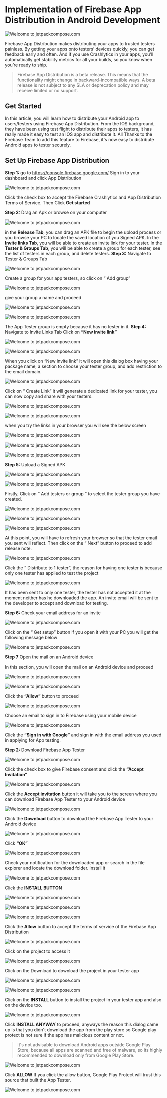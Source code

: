 # Implementation of Firebase App Distribution in Android Development

![Welcome to jetpackcompose.com](https://miro.medium.com/max/1400/1*2H2wzDBa6mzBaPN5DpcQ_g.jpeg)

Firebase App Distribution makes distributing your apps to trusted testers painless. By getting your apps onto testers’ devices quickly, you can get feedback early and often. And if you use Crashlytics in your apps, you’ll automatically get stability metrics for all your builds, so you know when you’re ready to ship.

> Firebase App Distribution is a beta release. This means that the functionality might change in backward-incompatible ways. A beta release is not subject to any SLA or deprecation policy and may receive limited or no support.

## Get Started

In this article, you will learn how to distribute your Android app to users/testers using Firebase App Distribution.
From the IOS background, they have been using test flight to distribute their apps to testers, it has really made it easy to test an IOS app and distribute it.
All Thanks to the Firebase Team to add this feature to Firebase, it's now easy to distribute Android apps to tester securely.

## Set Up Firebase App Distribution

**Step 1:** go to https://console.firebase.google.com/
Sign in to your dashboard and click App Distribution

![Welcome to jetpackcompose.com](https://miro.medium.com/max/1400/1*vlzSIezBQLubi7msJQr_iw.png)

Click the check box to accept the Firebase Crashlytics and App Distribution Terms of Service.
Then Click **Get started**

**Step 2:** Drag an Apk or browse on your computer

![Welcome to jetpackcompose.com](https://miro.medium.com/max/1400/1*3I70THkM-zrRqe-Ahzd-Qw.png)

in the **Release Tab**, you can drag an APK file to begin the upload process or you browse your PC to locate the saved location of you Signed APK.
In the **Invite links Tab**, you will be able to create an invite link for your tester.
In the **Tester & Groups Tab**, you will be able to create a group for each tester, see the list of testers in each group, and delete testers.
**Step 3:** Navigate to Tester & Groups Tab

![Welcome to jetpackcompose.com](https://miro.medium.com/max/1400/1*iRhgFyub-T4z-1R8Bx7Ytg.png)

Create a group for your app testers, so click on “ Add group”

![Welcome to jetpackcompose.com](https://miro.medium.com/max/1400/1*wWspBgBdEQwVR7_kbsFRvw.png)

give your group a name and proceed

![Welcome to jetpackcompose.com](https://miro.medium.com/max/1400/1*pgzbf2JeSYwPVJObclt4ag.png)

![Welcome to jetpackcompose.com](https://miro.medium.com/max/1400/1*9wBpVVwFDT7aU3mOY6hTwg.png)

The App Tester group is empty because it has no tester in it.
**Step 4:** Navigate to Invite Links Tab
Click on **“New invite link”**

![Welcome to jetpackcompose.com](https://miro.medium.com/max/1400/1*4nF5-k3P76g61Ns3_WkQqA.png)

![Welcome to jetpackcompose.com](https://miro.medium.com/max/1400/1*rKDcjvvcAGZ90gT3blUH6w.png)

When you click on “New invite link” it will open this dialog box having your package name, a section to choose your tester group, and add restriction to the email domain.

![Welcome to jetpackcompose.com](https://miro.medium.com/max/1400/1*GGQRnfjdh1Yy4dftKK-QSA.png)

Click on “ Create Link” it will generate a dedicated link for your tester, you can now copy and share with your testers.

![Welcome to jetpackcompose.com](https://miro.medium.com/max/1400/1*bMsXc_gu0MDAJ4YUsv3zHg.png)

![Welcome to jetpackcompose.com](https://miro.medium.com/max/1400/1*0VLS6cjzDKf-6N-cd-FXcA.png)

when you try the links in your browser you will see the below screen

![Welcome to jetpackcompose.com](https://miro.medium.com/max/1400/1*YjgOzcYo7mZFbHRHBlwfYA.png)

![Welcome to jetpackcompose.com](https://miro.medium.com/max/1400/1*jj01iNUTAQHmOaRU2opy2A.png)

![Welcome to jetpackcompose.com](https://miro.medium.com/max/1400/1*hgeCwWP2Bp_pZnJdGbKXAw.png)

**Step 5:** Upload a Signed APK

![Welcome to jetpackcompose.com](https://miro.medium.com/max/1400/1*UMPvuT7-pHiFn56NS3RrAg.png)

![Welcome to jetpackcompose.com](https://miro.medium.com/max/1400/1*vg0YQIg-X3bn-COBhvr4bg.png)

Firstly, Click on “ Add testers or group ” to select the tester group you have created.

![Welcome to jetpackcompose.com](https://miro.medium.com/max/1400/1*boT-Zmo8EWAsViMCRVuvxw.png)

![Welcome to jetpackcompose.com](https://miro.medium.com/max/1400/1*WL9f2adQXuUt8b1VVxrnpw.png)

![Welcome to jetpackcompose.com](https://miro.medium.com/max/1400/1*Texr8fy4xcETywlzeqz4KQ.png)

At this point, you will have to refresh your browser so that the tester email you sent will reflect.
Then click on the “ Next” button to proceed to add release note.

![Welcome to jetpackcompose.com](https://miro.medium.com/max/1400/1*rY1Q4Z7iD9u5xR1pFqfJeA.png)

Click the “ Distribute to 1 tester”, the reason for having one tester is because only one tester has applied to test the project

![Welcome to jetpackcompose.com](https://miro.medium.com/max/1400/1*qZo90Ks3G4aVZsnImnrzXw.png)

It has been sent to only one tester, the tester has not accepted it at the moment neither has he downloaded the app.
An invite email will be sent to the developer to accept and download for testing.

**Step 6:** Check your email address for an invite

![Welcome to jetpackcompose.com](https://miro.medium.com/max/1400/1*MR6h4YIGGu4Xdpukg1dGmw.png)

Click on the “ Get setup” button
if you open it with your PC you will get the following message below

![Welcome to jetpackcompose.com](https://miro.medium.com/max/1400/1*7GGj5P6tTzRN0qUDtxhsiQ.png)

**Step 7** Open the mail on an Android device

In this section, you will open the mail on an Android device and proceed

![Welcome to jetpackcompose.com](https://miro.medium.com/max/1214/1*XkOgc1LH7Fzd_-uwbSeFUg.jpeg)

![Welcome to jetpackcompose.com](https://miro.medium.com/max/1214/1*Z0M_ZPR71nxi-t5GTA6SDA.jpeg)

Click the **“Allow”** button to proceed

![Welcome to jetpackcompose.com](https://miro.medium.com/max/1214/1*I73Hd_iP6pe6aqf-MnoWdQ.jpeg)

Choose an email to sign in to Firebase using your mobile device

![Welcome to jetpackcompose.com](https://miro.medium.com/max/1214/1*87p_YJr4gi1xgvYeuVPUAQ.jpeg)

Click the **“Sign in with Google”** and sign in with the email address you used in applying for App testing.

**Step 2:** Download Firebase App Tester

![Welcome to jetpackcompose.com](https://miro.medium.com/max/1214/1*YqKMTDVjFYh9m3Ih8zy6yw.jpeg)

Click the check box to give Firebase consent and click the **“Accept Invitation”**

![Welcome to jetpackcompose.com](https://miro.medium.com/max/1214/1*Ypau0fIXyQAE6G04z4wZBQ.jpeg)

Click the **Accept invitation** button it will take you to the screen where you can download Firebase App Tester to your Android device

![Welcome to jetpackcompose.com](https://miro.medium.com/max/1214/1*KlwzmpNVk6w5FGCOf0rRPQ.jpeg)

Click the **Download** button to download the Firebase App Tester to your Android device

![Welcome to jetpackcompose.com](https://miro.medium.com/max/1214/1*iL-qbgBLoF5tkqC9MBLUzA.jpeg)

Click **“OK”**

![Welcome to jetpackcompose.com](https://miro.medium.com/max/1214/1*_7nAai6SqRh1I0ypMJk_mw.jpeg)

Check your notification for the downloaded app or search in the file explorer and locate the download folder. install it

![Welcome to jetpackcompose.com](https://miro.medium.com/max/1214/1*grYUozyVGB9ldpCKYuA6mg.jpeg)

Click the **INSTALL BUTTON**

![Welcome to jetpackcompose.com](https://miro.medium.com/max/1214/1*rmEnYv5eIRBAh2PuRkh5aQ.jpeg)

![Welcome to jetpackcompose.com](https://miro.medium.com/max/1214/1*_nhDrqS5NwVUCaVPLNRDww.jpeg)

![Welcome to jetpackcompose.com](https://miro.medium.com/max/1214/1*Z0M_ZPR71nxi-t5GTA6SDA.jpeg)

Click the **Allow** button to accept the terms of service of the Firebase App Distribution

![Welcome to jetpackcompose.com](https://miro.medium.com/max/1214/1*-EGzMYbgviTyN_UPHxla0w.jpeg)

Click on the project to access it

![Welcome to jetpackcompose.com](https://miro.medium.com/max/1214/1*KS13T94VJdjeOiAV3KHyYw.jpeg)

Click on the Download to download the project in your tester app

![Welcome to jetpackcompose.com](https://miro.medium.com/max/1214/1*A06V0bDi146pwyssAeDVsw.jpeg)

![Welcome to jetpackcompose.com](https://miro.medium.com/max/1214/1*DIK_HTZXFbiKmPQH8_cxTg.jpeg)

Click on the **INSTALL** button to install the project in your tester app and also on the device too.

![Welcome to jetpackcompose.com](https://miro.medium.com/max/1214/1*tht0wUsBu4p1uqVwZLxgow.jpeg)

Click **INSTALL ANYWAY** to proceed, anyways the reason this dialog came up is that you didn't download the app from the play store so Google play protect is not sure if the app has malicious content or not.

> It's not advisable to download Android apps outside Google Play Store, because all apps are scanned and free of malware, so its highly recommended to download only from Google Play Store.

![Welcome to jetpackcompose.com](https://miro.medium.com/max/1214/1*5Pu1AfIFvr0TAyClIzeN9g.jpeg)

Click **ALLOW**
If you click the allow button, Google Play Protect will trust this source that built the App Tester.

![Welcome to jetpackcompose.com](https://miro.medium.com/max/1214/1*MqWSc40EVcy8y6-VjZQkFQ.jpeg)